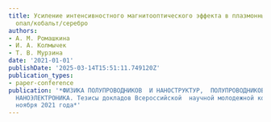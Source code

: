 ```yaml
---
title: Усиление интенсивностного магнитооптического эффекта в плазмонных структурах
  опал/кобальт/серебро
authors:
- А. М. Ромашкина
- И. А. Колмычек
- Т. В. Мурзина
date: '2021-01-01'
publishDate: '2025-03-14T15:51:11.749120Z'
publication_types:
- paper-conference
publication: '*ФИЗИКА ПОЛУПРОВОДНИКОВ  И НАНОСТРУКТУР,  ПОЛУПРОВОДНИКОВАЯ ОПТО- И
  НАНОЭЛЕКТРОНИКА. Тезисы докладов Всероссийской  научной молодежной конференции 22–26
  ноября 2021 года*'
---
```

